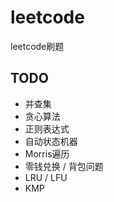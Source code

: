 # leetcode
leetcode刷题

## TODO
- 并查集
- 贪心算法
- 正则表达式
- 自动状态机器
- Morris遍历
- 零钱兑换 / 背包问题
- LRU / LFU
- KMP